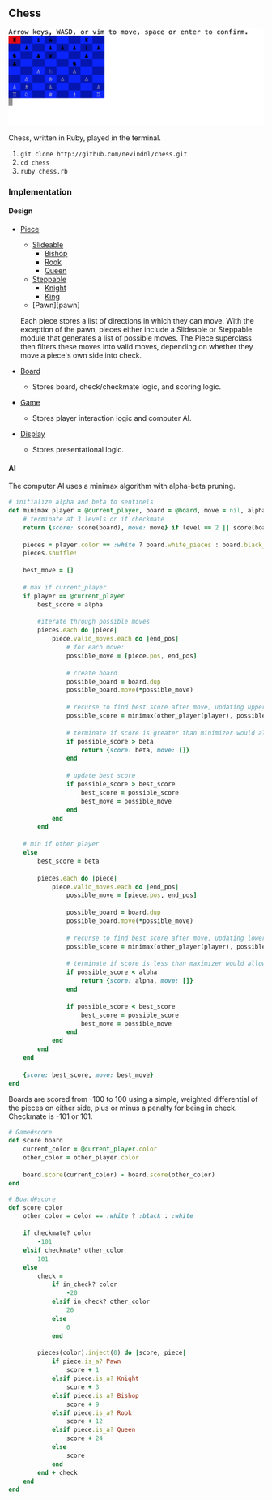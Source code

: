 ## Chess
![image of game](./screenshots/game.png)

Chess, written in Ruby, played in the terminal.

1. `git clone http://github.com/nevindnl/chess.git`
2. `cd chess`
3. `ruby chess.rb`

### Implementation
#### Design
* [Piece][piece]
	* [Slideable][slideable]
		* [Bishop][bishop]
		* [Rook][rook]
		* [Queen][queen]
	* [Steppable][steppable]
		* [Knight][knight]
		* [King][king]
	* [Pawn][pawn]

	Each piece stores a list of directions in which they can move. With the exception of the pawn, pieces either include a Slideable or Steppable module that generates a list of possible moves. The Piece superclass then filters these moves into valid moves, depending on whether they move a piece's own side into check.

* [Board][board]
  * Stores board, check/checkmate logic, and scoring logic.
* [Game][game]
  * Stores player interaction logic and computer AI.
* [Display][display]
  * Stores presentational logic.

  [piece]: ./lib/piece.rb
  [slideable]: ./lib/slideable.rb
  [steppable]: ./lib/steppable.rb
  [bishop]: ./lib/bishop.rb
  [rook]: ./lib/rook.rb
  [queen]: ./lib/queen.rb
  [knight]: ./lib/knight.rb
  [king]: ./lib/king.rb
  [board]: ./lib/board.rb
  [game]: ./lib/game.rb
  [display]: ./lib/display.rb

#### AI
The computer AI uses a minimax algorithm with alpha-beta pruning.

```Ruby
# initialize alpha and beta to sentinels
def minimax player = @current_player, board = @board, move = nil, alpha = -102, beta = 102, level = 0
	# terminate at 3 levels or if checkmate
	return {score: score(board), move: move} if level == 2 || score(board).abs == 101

	pieces = player.color == :white ? board.white_pieces : board.black_pieces
	pieces.shuffle!

	best_move = []

	# max if current_player
	if player == @current_player
		best_score = alpha

		#iterate through possible moves
		pieces.each do |piece|
			piece.valid_moves.each do |end_pos|
				# for each move:
				possible_move = [piece.pos, end_pos]

				# create board
				possible_board = board.dup
				possible_board.move(*possible_move)

				# recurse to find best score after move, updating upper bound
				possible_score = minimax(other_player(player), possible_board, possible_move, best_score, beta, level + 1)[:score]

				# terminate if score is greater than minimizer would allow
				if possible_score > beta
					return {score: beta, move: []}
				end

				# update best score
				if possible_score > best_score
					best_score = possible_score
					best_move = possible_move
				end
			end
		end

	# min if other player
	else
		best_score = beta

		pieces.each do |piece|
			piece.valid_moves.each do |end_pos|
				possible_move = [piece.pos, end_pos]

				possible_board = board.dup
				possible_board.move(*possible_move)

				# recurse to find best score after move, updating lower bound
				possible_score = minimax(other_player(player), possible_board, possible_move, alpha, best_score, level + 1)[:score]

				# terminate if score is less than maximizer would allow
				if possible_score < alpha
					return {score: alpha, move: []}
				end

				if possible_score < best_score
					best_score = possible_score
					best_move = possible_move
				end
			end
		end
	end

	{score: best_score, move: best_move}
end
```

Boards are scored from -100 to 100 using a simple, weighted differential of the pieces on either side, plus or minus a penalty for being in check. Checkmate is -101 or 101.

```Ruby
# Game#score
def score board
	current_color = @current_player.color
	other_color = other_player.color

	board.score(current_color) - board.score(other_color)
end
```
```Ruby
# Board#score
def score color
	other_color = color == :white ? :black : :white

	if checkmate? color
		-101
	elsif checkmate? other_color
		101
	else
		check =
			if in_check? color
				-20
			elsif in_check? other_color
				20
			else
				0
			end

		pieces(color).inject(0) do |score, piece|
			if piece.is_a? Pawn
				score + 1
			elsif piece.is_a? Knight
				score + 3
			elsif piece.is_a? Bishop
				score + 9
			elsif piece.is_a? Rook
				score + 12
			elsif piece.is_a? Queen
				score + 24
			else
				score
			end
		end + check
	end
end
```
